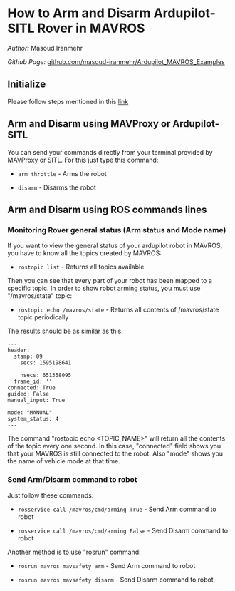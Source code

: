 # How to Arm and Disarm Ardupilot-SITL Rover in MAVROS 

*Author:* Masoud Iranmehr

*Github Page:* [github.com/masoud-iranmehr/Ardupilot_MAVROS_Examples](https://github.com/masoud-iranmehr/Ardupilot_MAVROS_Examples)

## Initialize

Please follow steps mentioned in this [link](../index.md)

## Arm and Disarm using MAVProxy or Ardupilot-SITL

You can send your commands directly from your terminal provided by MAVProxy or SITL. For this just type this command:

* `arm throttle` - Arms the robot

* `disarm` - Disarms the robot

## Arm and Disarm using ROS commands lines

### Monitoring Rover general status (Arm status and Mode name)

If you want to view the general status of your ardupilot robot in MAVROS, you have to know all the topics created by MAVROS:

* `rostopic list` - Returns all topics available

Then you can see that every part of your robot has been mapped to a specific topic. In order to show robot arming status, you must use "/mavros/state" topic:

* `rostopic echo /mavros/state` - Returns all contents of /mavros/state topic periodically

The results should be as similar as this:

    ---                                                                                                                                                                    
    header:                                                                                                                                                                
      stamp: 09                                                                                                                                                            
        secs: 1595198641                                                                                                                                                   
                                                                                                                                                                           
        nsecs: 651358095                                                                                                                                                   
      frame_id: ''                                                                                                                                                         
    connected: True                                                                                                                                                        
    guided: False                                                                                                                                                          
    manual_input: True                                                                                                                                                     
                                                                                                                                                                           
    mode: "MANUAL"                                                                                                                                                         
    system_status: 4                                                                                                                                                       
    --- 

The command "rostopic echo <TOPIC_NAME>" will return all the contents of the topic every one second. In this case, "connected" field shows you that your MAVROS is still connected to the robot. Also "mode" shows you the name of vehicle mode at that time.

### Send Arm/Disarm command to robot

Just follow these commands:

* `rosservice call /mavros/cmd/arming True` - Send Arm command to robot

* `rosservice call /mavros/cmd/arming False` - Send Disarm command to robot

Another method is to use "rosrun" command:

* `rosrun mavros mavsafety arm` - Send Arm command to robot

* `rosrun mavros mavsafety disarm` - Send Disarm command to robot


  
